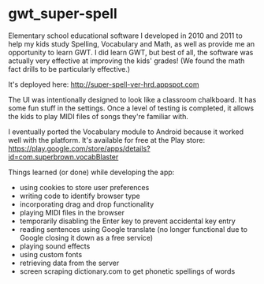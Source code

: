 # gwt_super-spell

Elementary school educational software I developed in 2010 and 2011 to help my kids study Spelling,
Vocabulary and Math, as well as provide me an opportunity to learn GWT.  I did learn GWT, but best
of all, the software was actually very effective at improving the kids' grades! (We found the math 
fact drills to be particularly effective.)

It's deployed here: http://super-spell-ver-hrd.appspot.com

The UI was intentionally designed to look like a classroom chalkboard. It has some fun stuff in the
settings. Once a level of testing is completed, it allows the kids to play MIDI files of songs
they're familiar with.


I eventually ported the Vocabulary module to Android because it worked well with the platform. It's 
available for free at the Play store:
https://play.google.com/store/apps/details?id=com.superbrown.vocabBlaster 


Things learned (or done) while developing the app: 
- using cookies to store user preferences
- writing code to identify browser type
- incorporating drag and drop functionality
- playing MIDI files in the browser
- temporarily disabling the Enter key to prevent accidental key entry
- reading sentences using Google translate (no longer functional due to Google closing it down as a free service)
- playing sound effects
- using custom fonts
- retrieving data from the server
- screen scraping dictionary.com to get phonetic spellings of words
